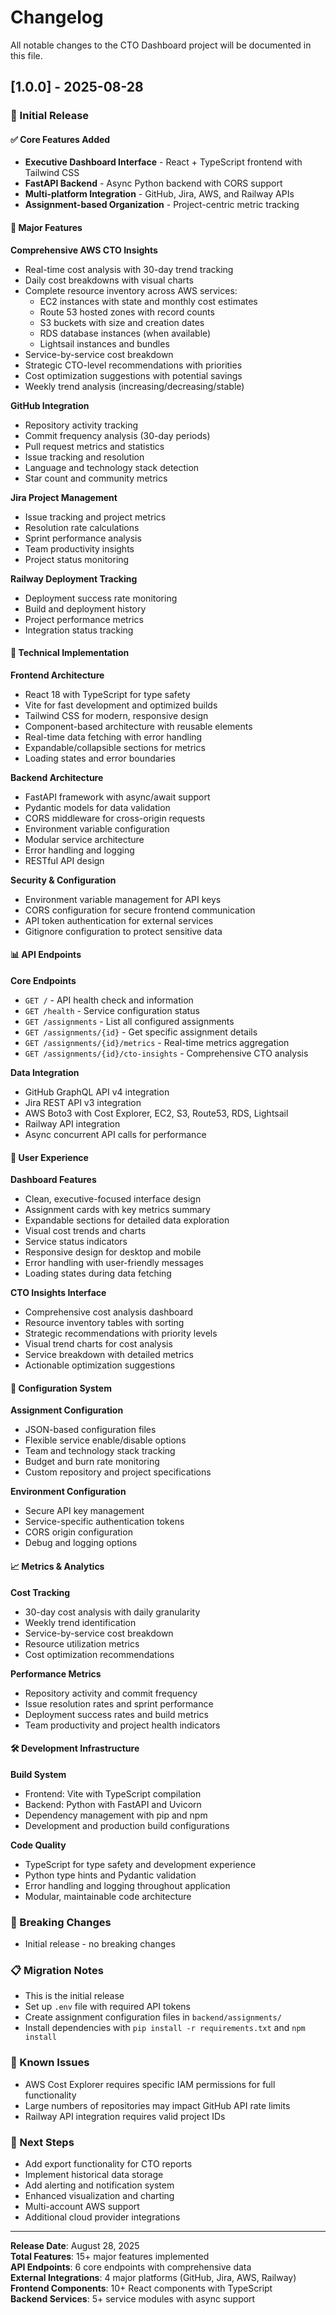 # Changelog

All notable changes to the CTO Dashboard project will be documented in this file.

## [1.0.0] - 2025-08-28

### 🎉 Initial Release

#### ✅ Core Features Added
- **Executive Dashboard Interface** - React + TypeScript frontend with Tailwind CSS
- **FastAPI Backend** - Async Python backend with CORS support
- **Multi-platform Integration** - GitHub, Jira, AWS, and Railway APIs
- **Assignment-based Organization** - Project-centric metric tracking

#### 🚀 Major Features

**Comprehensive AWS CTO Insights**
- Real-time cost analysis with 30-day trend tracking
- Daily cost breakdowns with visual charts
- Complete resource inventory across AWS services:
  - EC2 instances with state and monthly cost estimates
  - Route 53 hosted zones with record counts
  - S3 buckets with size and creation dates
  - RDS database instances (when available)
  - Lightsail instances and bundles
- Service-by-service cost breakdown
- Strategic CTO-level recommendations with priorities
- Cost optimization suggestions with potential savings
- Weekly trend analysis (increasing/decreasing/stable)

**GitHub Integration**
- Repository activity tracking
- Commit frequency analysis (30-day periods)
- Pull request metrics and statistics
- Issue tracking and resolution
- Language and technology stack detection
- Star count and community metrics

**Jira Project Management**
- Issue tracking and project metrics
- Resolution rate calculations
- Sprint performance analysis
- Team productivity insights
- Project status monitoring

**Railway Deployment Tracking**
- Deployment success rate monitoring
- Build and deployment history
- Project performance metrics
- Integration status tracking

#### 🔧 Technical Implementation

**Frontend Architecture**
- React 18 with TypeScript for type safety
- Vite for fast development and optimized builds
- Tailwind CSS for modern, responsive design
- Component-based architecture with reusable elements
- Real-time data fetching with error handling
- Expandable/collapsible sections for metrics
- Loading states and error boundaries

**Backend Architecture**
- FastAPI framework with async/await support
- Pydantic models for data validation
- CORS middleware for cross-origin requests
- Environment variable configuration
- Modular service architecture
- Error handling and logging
- RESTful API design

**Security & Configuration**
- Environment variable management for API keys
- CORS configuration for secure frontend communication
- API token authentication for external services
- Gitignore configuration to protect sensitive data

#### 📊 API Endpoints

**Core Endpoints**
- `GET /` - API health check and information
- `GET /health` - Service configuration status
- `GET /assignments` - List all configured assignments
- `GET /assignments/{id}` - Get specific assignment details
- `GET /assignments/{id}/metrics` - Real-time metrics aggregation
- `GET /assignments/{id}/cto-insights` - Comprehensive CTO analysis

**Data Integration**
- GitHub GraphQL API v4 integration
- Jira REST API v3 integration  
- AWS Boto3 with Cost Explorer, EC2, S3, Route53, RDS, Lightsail
- Railway API integration
- Async concurrent API calls for performance

#### 🎨 User Experience

**Dashboard Features**
- Clean, executive-focused interface design
- Assignment cards with key metrics summary
- Expandable sections for detailed data exploration
- Visual cost trends and charts
- Service status indicators
- Responsive design for desktop and mobile
- Error handling with user-friendly messages
- Loading states during data fetching

**CTO Insights Interface**
- Comprehensive cost analysis dashboard
- Resource inventory tables with sorting
- Strategic recommendations with priority levels
- Visual trend charts for cost analysis
- Service breakdown with detailed metrics
- Actionable optimization suggestions

#### 🔧 Configuration System

**Assignment Configuration**
- JSON-based configuration files
- Flexible service enable/disable options
- Team and technology stack tracking
- Budget and burn rate monitoring
- Custom repository and project specifications

**Environment Configuration**
- Secure API key management
- Service-specific authentication tokens
- CORS origin configuration
- Debug and logging options

#### 📈 Metrics & Analytics

**Cost Tracking**
- 30-day cost analysis with daily granularity
- Weekly trend identification
- Service-by-service cost breakdown
- Resource utilization metrics
- Cost optimization recommendations

**Performance Metrics**
- Repository activity and commit frequency
- Issue resolution rates and sprint performance
- Deployment success rates and build metrics
- Team productivity and project health indicators

#### 🛠️ Development Infrastructure

**Build System**
- Frontend: Vite with TypeScript compilation
- Backend: Python with FastAPI and Uvicorn
- Dependency management with pip and npm
- Development and production build configurations

**Code Quality**
- TypeScript for type safety and development experience
- Python type hints and Pydantic validation
- Error handling and logging throughout application
- Modular, maintainable code architecture

### 🔄 Breaking Changes
- Initial release - no breaking changes

### 📋 Migration Notes
- This is the initial release
- Set up `.env` file with required API tokens
- Create assignment configuration files in `backend/assignments/`
- Install dependencies with `pip install -r requirements.txt` and `npm install`

### 🐛 Known Issues
- AWS Cost Explorer requires specific IAM permissions for full functionality
- Large numbers of repositories may impact GitHub API rate limits
- Railway API integration requires valid project IDs

### 🚀 Next Steps
- Add export functionality for CTO reports
- Implement historical data storage
- Add alerting and notification system
- Enhanced visualization and charting
- Multi-account AWS support
- Additional cloud provider integrations

---

**Release Date**: August 28, 2025  
**Total Features**: 15+ major features implemented  
**API Endpoints**: 6 core endpoints with comprehensive data  
**External Integrations**: 4 major platforms (GitHub, Jira, AWS, Railway)  
**Frontend Components**: 10+ React components with TypeScript  
**Backend Services**: 5+ service modules with async support
